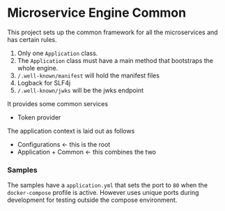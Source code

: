 Microservice Engine Common
==========================

This project sets up the common framework for all the microservices and has certain rules.

1. Only one `Application` class.
2. The `Application` class must have a main method that bootstraps the whole engine.
3. `/.well-known/manifest` will hold the manifest files
4. Logback for SLF4j
5. `/.well-known/jwks` will be the jwks endpoint

It provides some common services

* Token provider

The application context is laid out as follows

* Configurations <- this is the root
* Application + Common <- this combines the two

### Samples
The samples have a `application.yml` that sets the port to `80` when the `docker-compose` profile is active.  However uses unique ports during development for testing outside the compose environment.
  